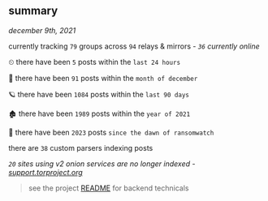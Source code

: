 
## summary
_december 9th, 2021_

currently tracking `79` groups across `94` relays & mirrors - _`36` currently online_

⏲ there have been `5` posts within the `last 24 hours`

🦈 there have been `91` posts within the `month of december`

🪐 there have been `1084` posts within the `last 90 days`

🏚 there have been `1989` posts within the `year of 2021`

🦕 there have been `2023` posts `since the dawn of ransomwatch`

there are `38` custom parsers indexing posts

_`20` sites using v2 onion services are no longer indexed - [support.torproject.org](https://support.torproject.org/onionservices/v2-deprecation/)_

> see the project [README](https://github.com/thetanz/ransomwatch#ransomwatch--) for backend technicals
